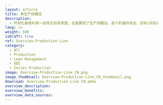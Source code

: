 ```yaml
---
layout: article
title: 单生产线概览
description: 
  - 可视化看板利用一张常见的背景图，全面展现了生产线概览。各个机器的状态、目标/实际对比、设备总体效率（OEE）及其他信息因此得以实时显示。用公司的数据源替换其中的静态变量，只需几步，您就可以将生产线完整地复制到该模板。
lang: cn
weight: 500
isDraft: true
ref: Overview-Production-Line
category:
  - All
  - Production
  - Lean Management
  - OEE
  - Series Production
image: Overview-Production-Line_CN.png
image_thumbnail: Overview-Production-Line_CN_thumbnail.png
download: Overview-Production-Line_CN.pbmx
overview_description:
overview_benefits:
overview_data_sources:
---
```

